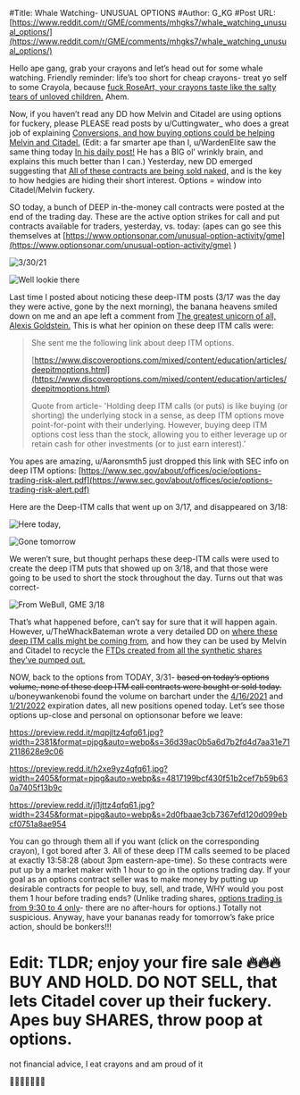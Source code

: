 #Title: Whale Watching- UNUSUAL OPTIONS
#Author: G_KG
#Post URL: [https://www.reddit.com/r/GME/comments/mhgks7/whale_watching_unusual_options/](https://www.reddit.com/r/GME/comments/mhgks7/whale_watching_unusual_options/)


Hello ape gang, grab your crayons and let’s head out for some whale watching.  Friendly reminder: life’s too short for cheap crayons- treat yo self to some Crayola, because [fuck RoseArt, your crayons taste like the salty tears of unloved children.](https://www.buzzfeed.com/donnad/scientific-proof-that-rose-art-crayons-suck)  Ahem.

Now, if you haven’t read any DD how Melvin and Citadel are using options for fuckery, please PLEASE read  posts  by u/Cuttingwater_ who  does  a  great  job  of  explaining  [Conversions, and how buying options could be helping Melvin and Citadel.](https://www.reddit.com/r/GME/comments/m4cite/buying_calls_could_actually_be_helping_the_shorts/?utm_source=share&utm_medium=ios_app&utm_name=iossmf)   (Edit: a  far  smarter  ape  than  I,  u/WardenElite saw  the  same  thing  today  [In his daily post!](https://www.reddit.com/r/GME/comments/mh62v6/live_charting_for_3312021_predicting_the_days/)  He  has  a  BIG  ol’  wrinkly  brain,  and  explains  this  much  better  than  I  can.)  Yesterday,  new  DD  emerged  suggesting  that  [All of these contracts are being sold naked,](https://www.reddit.com/r/GME/comments/mgq7am/dd_reposting_for_visibility_the_naked_shorting/?utm_source=share&utm_medium=ios_app&utm_name=iossmf) and  is  the  key  to  how  hedgies  are  hiding  their  short  interest.  Options  =  window  into  Citadel/Melvin  fuckery.

SO today, a bunch of DEEP in-the-money call contracts were posted at the end of the trading day.  These are the active option strikes for call and put contracts available for traders, yesterday, vs. today: (apes can go see this themselves at [https://www.optionsonar.com/unusual-option-activity/gme](https://www.optionsonar.com/unusual-option-activity/gme) )

![3\/30\/21](https://preview.redd.it/i58ctfckmfq61.jpg?width=2732&format=pjpg&auto=webp&s=2b36c140d1abcd4acea6809eb845983de7641026)

![Well lookie there](https://preview.redd.it/a822ip11nfq61.jpg?width=2732&format=pjpg&auto=webp&s=a652f4c5f67b11e8160e151c4dd776e4132d2df6)

Last time I posted about noticing these deep-ITM posts (3/17 was the day they were active, gone by the next morning), the banana heavens smiled down on me and an ape left a comment from [The greatest unicorn of all, Alexis Goldstein.](https://www.reddit.com/r/GME/comments/m7xipv/whale_watching_the_sweeping_seas_318/grgn43k?utm_source=share&utm_medium=web2x&context=3)  This is what her opinion on these deep ITM calls were:

>She sent me the following link about deep ITM options.  
>  
>[https://www.discoveroptions.com/mixed/content/education/articles/deepitmoptions.html](https://www.discoveroptions.com/mixed/content/education/articles/deepitmoptions.html)  
>  
>Quote from article- 'Holding deep ITM calls (or puts) is like buying (or shorting) the underlying stock in a sense, as deep ITM options move point-for-point with their underlying. However, buying deep ITM options cost less than the stock, allowing you to either leverage up or retain cash for other investments (or to just earn interest).'

You apes are amazing, u/Aaronsmth5 just dropped this link with SEC info on deep ITM options:  [https://www.sec.gov/about/offices/ocie/options-trading-risk-alert.pdf](https://www.sec.gov/about/offices/ocie/options-trading-risk-alert.pdf)

Here are the Deep-ITM calls that went up on 3/17, and disappeared on 3/18:

![Here today,](https://preview.redd.it/fv63e5htufq61.jpg?width=2732&format=pjpg&auto=webp&s=01dd1cf0cdc2fc151247c8e9d06ee16893e53b19)

![Gone tomorrow](https://preview.redd.it/gwy2rg7yphq61.jpg?width=2732&format=pjpg&auto=webp&s=f0e51124453b9c8e3c0688df88bc27d53686c52f)

We weren’t sure, but thought perhaps these deep-ITM calls were used to create the deep ITM puts that showed up on 3/18, and that those were going to be used to short the stock throughout the day.  Turns out that was correct-

![From WeBull, GME 3\/18](https://preview.redd.it/4dk71jkuofq61.jpg?width=1923&format=pjpg&auto=webp&s=9c3b3336c53574c4dc3d8a816b466b1b0d10b62d)

That’s what happened before, can’t say for sure that it will happen again. However, u/TheWhackBateman wrote a very detailed DD on [where these deep ITM calls might be coming from](https://www.reddit.com/r/GME/comments/m05jed/mystery_solved_the_deep_itm_calls_are_coming_from/), and how they can be used by Melvin and Citadel to recycle the [FTDs created from all the synthetic shares they’ve pumped out.](https://www.reddit.com/r/GME/comments/mhj4tm/official_sec_ftds_fail_to_deliver_march_update/?utm_source=share&utm_medium=ios_app&utm_name=iossmf)

NOW, back to the options from TODAY, 3/31- ~~based on today’s options volume, none of these deep ITM call contracts were bought or sold today.~~    u/boneywankenobi found  the volume on barchart under the  [4/16/2021](https://www.barchart.com/stocks/quotes/GME/options?moneyness=allRows&expiration=2021-04-16-m) and  [1/21/2022](https://www.barchart.com/stocks/quotes/GME/options?moneyness=allRows&expiration=2022-01-21-m) expiration dates, all new positions opened today.  Let’s see those options up-close  and personal on optionsonar before we leave:

https://preview.redd.it/mqpjltz4qfq61.jpg?width=2381&format=pjpg&auto=webp&s=36d39ac0b5a6d7b2fd4d7aa31e712118628e9c06

https://preview.redd.it/h2xe9yz4qfq61.jpg?width=2405&format=pjpg&auto=webp&s=4817199bcf430f51b2cef7b59b630a7405f13b9c

https://preview.redd.it/jl1jttz4qfq61.jpg?width=2345&format=pjpg&auto=webp&s=2d0fbaae3cb7367efd120d099ebcf0751a8ae954

You can go through them all if you want (click on the corresponding crayon), I got bored after 3.  All of these deep ITM calls seemed to be placed at exactly 13:58:28 (about 3pm eastern-ape-time).  So these contracts were put up by a market maker with 1 hour to go in the options trading day.  If your goal as an options contract seller was to make money by putting up desirable contracts for people to buy, sell, and trade, WHY would you post them 1 hour before trading ends?  (Unlike trading shares, [options trading is from 9:30 to 4 only](https://bullishbears.com/options-market-hours/)\- there are no after-hours for options.)  Totally not suspicious.  Anyway, have your bananas ready for tomorrow’s fake price action, should be bonkers!!!

# Edit: TLDR; enjoy your fire sale 🔥🔥🔥 BUY AND HOLD.  DO NOT SELL, that lets Citadel cover up their fuckery.  Apes buy SHARES, throw poop at options.

not financial advice, I eat crayons and am proud of it

💎🙌🦍🚀🚀🚀🌙